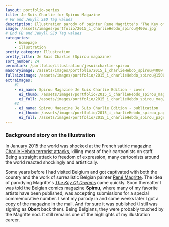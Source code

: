 ```yaml
---
layout: portfolio-series
title: Je Suis Charlie for Spirou Magazine
# FB and Jekyll SEO Tag values
description: Illustration parody of painter Rene Magritte's 'The Key of Dreams' published on the Charlie Hebdo 2015 special of Belgian magazine Spirou.
image: /assets/images/portfolio/2015_i_charlieHebdo_spirou@400w.jpg
# End FB and Jekyll SEO Tag values
categories: 
    - homepage
    - illustration
pretty_category: Illustration
pretty_title: Je Suis Charlie (Spirou magazine)
sort_number: 24
permalink: /portfolio/illustration/jesuischarlie-spirou
masonryimage: /assets/images/portfolio/2015_i_charlieHebdo_spirou@400w.jpg
fullsizeimage: /assets/images/portfolio/2015_i_charlieHebdo_spirou@1500w.jpg
extraimages:
    #1
    - ei_name: Spirou Magazine Je Suis Charlie Edition - cover
      ei_thumb: /assets/images/portfolio/2015_i_charlieHebdo_spirou_mag@400w.jpg
      ei_full: /assets/images/portfolio/2015_i_charlieHebdo_spirou_mag@1500w.jpg
    #2
    - ei_name: Spirou Magazine Je Suis Charlie Edition - publication
      ei_thumb: /assets/images/portfolio/2015_i_charlieHebdo_spirou_page@400w.jpg
      ei_full: /assets/images/portfolio/2015_i_charlieHebdo_spirou_page@1500w.jpg
---
```


### Background story on the illustration

In January 2015 the world was shocked at the French satiric magazine [Charlie Hebdo terrorist attacks](https://en.wikipedia.org/wiki/Charlie_Hebdo_shooting), killing most of their cartoonists on staff. Being a straight attack to freedom of expression, many cartoonists around the world reacted shockingly and artistically. 

Some years before I had visited Belgium and got captivated with both the country and the work of surrealistic Belgian painter [René Magritte](https://en.wikipedia.org/wiki/Ren%C3%A9_Magritte). The idea of parodying Magritte's [*The Key Of Dreams*](https://alexanderstorey.wordpress.com/2013/11/18/artwork-analysis-the-key-to-dreams-by-magritte/) came quickly. Soon thereafter I was told the Belgian comics magazine **Spirou**, where many of my favorite artists have been published, was accepting submissions for a special commemorative number. I sent my parody in and some weeks later I got a copy of the magazine in the mail. And for sure it was published (I still was signing as **Obert** back then). Being Belgians, they were probably touched by the Magritte nod. It still remains one of the highlights of my illustration career.